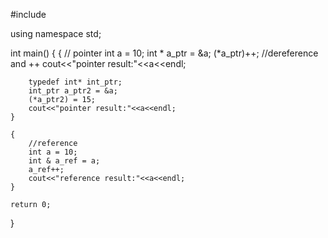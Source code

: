 #include <iostream>

using namespace std;

int main()
{
    {
        // pointer
        int a = 10;
        int * a_ptr = &a;
        (*a_ptr)++;  //dereference and ++
        cout<<"pointer result:"<<a<<endl;
        
        typedef int* int_ptr;
        int_ptr a_ptr2 = &a;
        (*a_ptr2) = 15;
        cout<<"pointer result:"<<a<<endl;
    }

    {
        //reference
        int a = 10;
        int & a_ref = a;
        a_ref++;
        cout<<"reference result:"<<a<<endl;
    }

    return 0;
}
